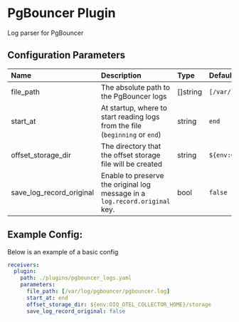 # PgBouncer Plugin

Log parser for PgBouncer

## Configuration Parameters

| Name | Description | Type | Default | Required | Values |
|:-- |:-- |:-- |:-- |:-- |:-- |
| file_path | The absolute path to the PgBouncer logs | []string | `[/var/log/pgbouncer/pgbouncer.log]` | false |  |
| start_at | At startup, where to start reading logs from the file (`beginning` or `end`) | string | `end` | false | `beginning`, `end` |
| offset_storage_dir | The directory that the offset storage file will be created | string | `${env:OIQ_OTEL_COLLECTOR_HOME}/storage` | false |  |
| save_log_record_original | Enable to preserve the original log message in a `log.record.original` key. | bool | `false` | false |  |

## Example Config:

Below is an example of a basic config

```yaml
receivers:
  plugin:
    path: ./plugins/pgbouncer_logs.yaml
    parameters:
      file_path: [/var/log/pgbouncer/pgbouncer.log]
      start_at: end
      offset_storage_dir: ${env:OIQ_OTEL_COLLECTOR_HOME}/storage
      save_log_record_original: false
```
